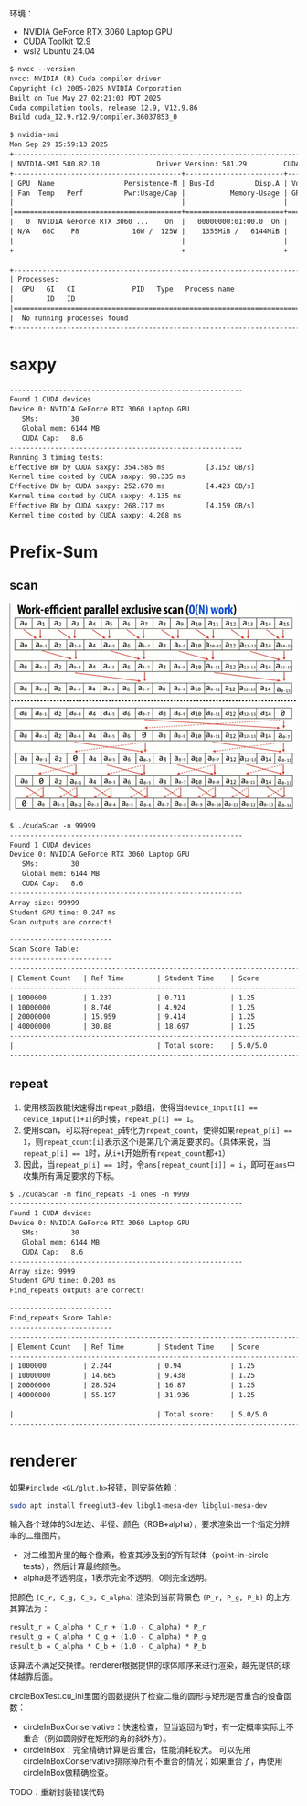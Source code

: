 
环境：
- NVIDIA GeForce RTX 3060 Laptop GPU
- CUDA Toolkit 12.9
- wsl2 Ubuntu 24.04

```txt
$ nvcc --version
nvcc: NVIDIA (R) Cuda compiler driver
Copyright (c) 2005-2025 NVIDIA Corporation
Built on Tue_May_27_02:21:03_PDT_2025
Cuda compilation tools, release 12.9, V12.9.86
Build cuda_12.9.r12.9/compiler.36037853_0
```

```txt
$ nvidia-smi
Mon Sep 29 15:59:13 2025
+-----------------------------------------------------------------------------------------+
| NVIDIA-SMI 580.82.10              Driver Version: 581.29         CUDA Version: 13.0     |
+-----------------------------------------+------------------------+----------------------+
| GPU  Name                 Persistence-M | Bus-Id          Disp.A | Volatile Uncorr. ECC |
| Fan  Temp   Perf          Pwr:Usage/Cap |           Memory-Usage | GPU-Util  Compute M. |
|                                         |                        |               MIG M. |
|=========================================+========================+======================|
|   0  NVIDIA GeForce RTX 3060 ...    On  |   00000000:01:00.0  On |                  N/A |
| N/A   68C    P8             16W /  125W |    1355MiB /   6144MiB |     17%      Default |
|                                         |                        |                  N/A |
+-----------------------------------------+------------------------+----------------------+

+-----------------------------------------------------------------------------------------+
| Processes:                                                                              |
|  GPU   GI   CI              PID   Type   Process name                        GPU Memory |
|        ID   ID                                                               Usage      |
|=========================================================================================|
|  No running processes found                                                             |
+-----------------------------------------------------------------------------------------+
```
# saxpy

```txt
---------------------------------------------------------
Found 1 CUDA devices
Device 0: NVIDIA GeForce RTX 3060 Laptop GPU
   SMs:        30
   Global mem: 6144 MB
   CUDA Cap:   8.6
---------------------------------------------------------
Running 3 timing tests:
Effective BW by CUDA saxpy: 354.585 ms          [3.152 GB/s]
Kernel time costed by CUDA saxpy: 98.335 ms
Effective BW by CUDA saxpy: 252.670 ms          [4.423 GB/s]
Kernel time costed by CUDA saxpy: 4.135 ms
Effective BW by CUDA saxpy: 268.717 ms          [4.159 GB/s]
Kernel time costed by CUDA saxpy: 4.208 ms
```

# Prefix-Sum

## scan

![](assets/Pasted%20image%2020250928193545.png)

```txt
$ ./cudaScan -n 99999
---------------------------------------------------------
Found 1 CUDA devices
Device 0: NVIDIA GeForce RTX 3060 Laptop GPU
   SMs:        30
   Global mem: 6144 MB
   CUDA Cap:   8.6
---------------------------------------------------------
Array size: 99999
Student GPU time: 0.247 ms
Scan outputs are correct!
```

```txt
-------------------------
Scan Score Table:
-------------------------
-------------------------------------------------------------------------
| Element Count   | Ref Time        | Student Time    | Score           |
-------------------------------------------------------------------------
| 1000000         | 1.237           | 0.711           | 1.25            |
| 10000000        | 8.746           | 4.924           | 1.25            |
| 20000000        | 15.959          | 9.414           | 1.25            |
| 40000000        | 30.88           | 18.697          | 1.25            |
-------------------------------------------------------------------------
|                                   | Total score:    | 5.0/5.0         |
-------------------------------------------------------------------------
```

## repeat

1. 使用核函数能快速得出`repeat_p`数组，使得当`device_input[i] == device_input[i+1]`的时候，`repeat_p[i] == 1`。
2. 使用scan，可以将`repeat_p`转化为`repeat_count`，使得如果`repeat_p[i] == 1`，则`repeat_count[i]`表示这个i是第几个满足要求的。（具体来说，当`repeat_p[i] == 1`时，从`i+1`开始所有`repeat_count`都`+1`）
3. 因此，当`repeat_p[i] == 1`时，令`ans[repeat_count[i]] = i`，即可在`ans`中收集所有满足要求的下标。

```txt
$ ./cudaScan -m find_repeats -i ones -n 9999
---------------------------------------------------------
Found 1 CUDA devices
Device 0: NVIDIA GeForce RTX 3060 Laptop GPU
   SMs:        30
   Global mem: 6144 MB
   CUDA Cap:   8.6
---------------------------------------------------------
Array size: 9999
Student GPU time: 0.203 ms
Find_repeats outputs are correct!
```

```txt
-------------------------
Find_repeats Score Table:
-------------------------
-------------------------------------------------------------------------
| Element Count   | Ref Time        | Student Time    | Score           |
-------------------------------------------------------------------------
| 1000000         | 2.244           | 0.94            | 1.25            |
| 10000000        | 14.665          | 9.438           | 1.25            |
| 20000000        | 28.524          | 16.87           | 1.25            |
| 40000000        | 55.197          | 31.936          | 1.25            |
-------------------------------------------------------------------------
|                                   | Total score:    | 5.0/5.0         |
-------------------------------------------------------------------------
```

# renderer

如果`#include <GL/glut.h>`报错，则安装依赖：
```bash
sudo apt install freeglut3-dev libgl1-mesa-dev libglu1-mesa-dev
```

输入各个球体的3d左边、半径、颜色（RGB+alpha），要求渲染出一个指定分辨率的二维图片。
- 对二维图片里的每个像素，检查其涉及到的所有球体（point-in-circle tests），然后计算最终颜色。
- alpha是不透明度，1表示完全不透明，0则完全透明。

把颜色 `(C_r, C_g, C_b, C_alpha)` 渲染到当前背景色 `(P_r, P_g, P_b)` 的上方, 其算法为：
```txt
result_r = C_alpha * C_r + (1.0 - C_alpha) * P_r
result_g = C_alpha * C_g + (1.0 - C_alpha) * P_g
result_b = C_alpha * C_b + (1.0 - C_alpha) * P_b
```
该算法不满足交换律。renderer根据提供的球体顺序来进行渲染，越先提供的球体越靠后面。

circleBoxTest.cu_inl里面的函数提供了检查二维的圆形与矩形是否重合的设备函数：
- circleInBoxConservative：快速检查，但当返回为1时，有一定概率实际上不重合（例如圆刚好在矩形的角的斜外方）。
- circleInBox：完全精确计算是否重合，性能消耗较大。
可以先用circleInBoxConservative排除掉所有不重合的情况；如果重合了，再使用circleInBox做精确检查。

TODO：重新封装错误代码




